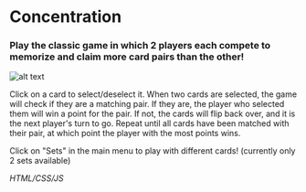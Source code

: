 # Concentration
### Play the classic game in which 2 players each compete to memorize and claim more card pairs than the other!

![alt text](https://i.gyazo.com/827757eb9b0e6cd665d7476425904738.png)

Click on a card to select/deselect it. When two cards are selected, the game will check if they are a matching pair. If they are, the player who selected them will win a point for the pair. If not, the cards will flip back over, and it is the next player's turn to go. Repeat until all cards have been matched with their pair, at which point the player with the most points wins.

Click on "Sets" in the main menu to play with different cards! (currently only 2 sets available)

*HTML/CSS/JS*
